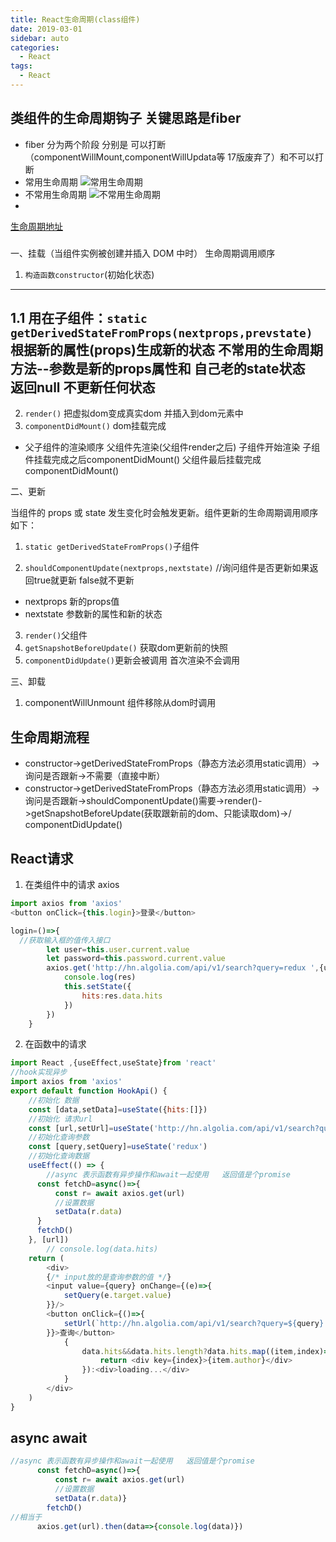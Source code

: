 ```yaml
---
title: React生命周期(class组件)
date: 2019-03-01
sidebar: auto
categories:
  - React
tags:
  - React
---
```

## 类组件的生命周期钩子 关键思路是fiber
- fiber 分为两个阶段  分别是 可以打断（componentWillMount,componentWillUpdata等 17版废弃了）和不可以打断
- 常用生命周期
![常用生命周期](https://s1.ax1x.com/2020/10/02/0QDVxK.md.png)
- 不常用生命周期
![不常用生命周期](https://s1.ax1x.com/2020/10/02/0lZS6U.md.png)
-
[生命周期地址](https://projects.wojtekmaj.pl/react-lifecycle-methods-diagram/)
### 
一、挂载（当组件实例被创建并插入 DOM 中时）  生命周期调用顺序 
1. ```构造函数constructor```(初始化状态)
--- 
1.1 用在子组件：```static getDerivedStateFromProps(nextprops,prevstate)``` 根据新的属性(props)生成新的状态
不常用的生命周期方法--参数是新的props属性和 自己老的state状态  
返回null 不更新任何状态
---
2. ```render()``` 把虚拟dom变成真实dom 并插入到dom元素中
3. ```componentDidMount()``` dom挂载完成
- 父子组件的渲染顺序 父组件先渲染(父组件render之后) 子组件开始渲染  子组件挂载完成之后componentDidMount() 父组件最后挂载完成componentDidMount()


二、更新

当组件的 props 或 state 发生变化时会触发更新。组件更新的生命周期调用顺序如下：
1. ```static getDerivedStateFromProps()```子组件

2. ```shouldComponentUpdate(nextprops,nextstate)``` //询问组件是否更新如果返回true就更新 false就不更新
-  nextprops 新的props值
-  nextstate  参数新的属性和新的状态

3. ```render()```父组件
4. ```getSnapshotBeforeUpdate()``` 获取dom更新前的快照
5. ```componentDidUpdate()```更新会被调用 首次渲染不会调用

三、卸载
1. componentWillUnmount 组件移除从dom时调用

## 生命周期流程
- constructor->getDerivedStateFromProps（静态方法必须用static调用）->询问是否跟新->不需要（直接中断）
- constructor->getDerivedStateFromProps（静态方法必须用static调用）->询问是否跟新->shouldComponentUpdate()需要->render()->getSnapshotBeforeUpdate(获取跟新前的dom、只能读取dom)->/ componentDidUpdate()


## React请求
1. 在类组件中的请求 axios
```js
import axios from 'axios'
<button onClick={this.login}>登录</button>

login=()=>{
  //获取输入框的值传入接口
        let user=this.user.current.value
        let password=this.password.current.value
        axios.get('http://hn.algolia.com/api/v1/search?query=redux ',{user,password}).then((res)=>{
            console.log(res)
            this.setState({
                hits:res.data.hits
            })
        })
    }
```
2. 在函数中的请求
```js
import React ,{useEffect,useState}from 'react'
//hook实现异步
import axios from 'axios'
export default function HookApi() {
    //初始化 数据
    const [data,setData]=useState({hits:[]})
    //初始化 请求url
    const [url,setUrl]=useState('http://hn.algolia.com/api/v1/search?query=redux ')
    //初始化查询参数
    const [query,setQuery]=useState('redux')
    //初始化查询数据
    useEffect(() => {
        //async 表示函数有异步操作和await一起使用   返回值是个promise
      const fetchD=async()=>{
          const r= await axios.get(url)
          //设置数据
          setData(r.data)
      }
      fetchD()
    }, [url])
        // console.log(data.hits)
    return (
        <div>
        {/* input放的是查询参数的值 */}
        <input value={query} onChange={(e)=>{
            setQuery(e.target.value)
        }}/>
        <button onClick={()=>{
            setUrl(`http://hn.algolia.com/api/v1/search?query=${query} `)
        }}>查询</button>
            {
                data.hits&&data.hits.length?data.hits.map((item,index)=>{
                    return <div key={index}>{item.author}</div>
                }):<div>loading...</div>
            }
        </div>
    )
}
```

## async await

```js
//async 表示函数有异步操作和await一起使用   返回值是个promise
      const fetchD=async()=>{
          const r= await axios.get(url)
          //设置数据
          setData(r.data)}
        fetchD()
//相当于 
      axios.get(url).then(data=>{console.log(data)})
```